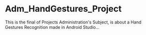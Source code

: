 # Adm_HandGestures_Project
This is the final of Projects Administration's Subject, is about a Hand Gestures Recognition made in Android Studio...

